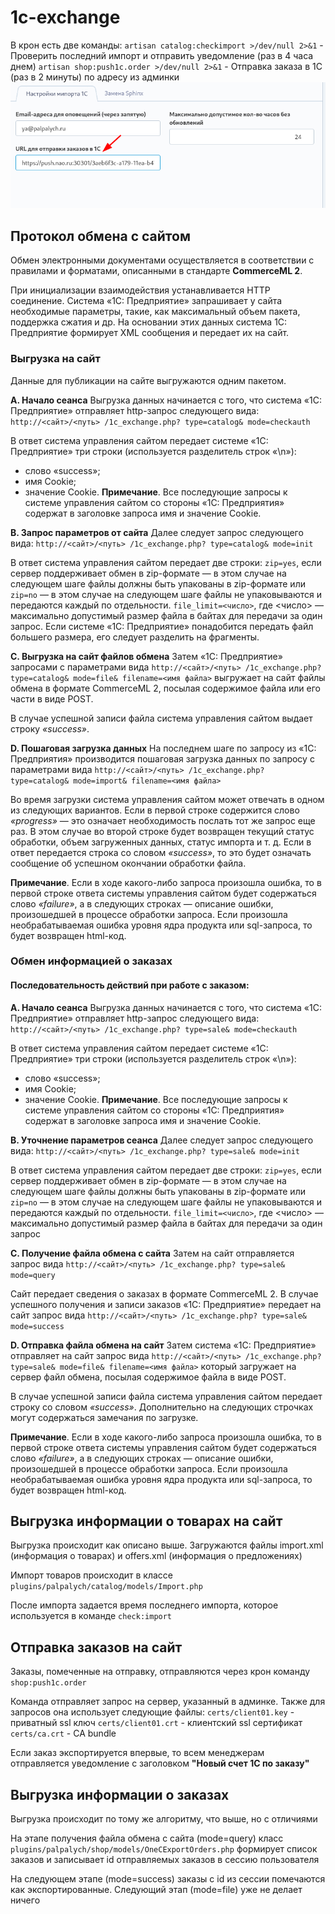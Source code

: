 # 1c-exchange
В крон есть две команды:
`artisan catalog:checkimport >/dev/null 2>&1` - Проверить последний импорт и отправить уведомление (раз в 4 часа днем)
`artisan shop:push1c.order >/dev/null 2>&1` - Отправка заказа в 1С (раз в 2 минуты) по адресу из админки
![Адрес для для отправки в 1с](images/push_url.png "Адрес для для отправки в 1с")

## Протокол обмена с сайтом

Обмен электронными документами осуществляется в соответствии с правилами и форматами, описанными в стандарте **CommerceML 2**.

При инициализации взаимодействия устанавливается HTTP соединение. Система «1С: Предприятие» запрашивает у сайта необходимые параметры, такие, как максимальный объем пакета, поддержка сжатия и др. На основании этих данных система 1С: Предприятие формирует XML сообщения и передает их на сайт.

### Выгрузка на сайт
Данные для публикации на сайте выгружаются одним пакетом.

**A. Начало сеанса**
Выгрузка данных начинается с того, что система «1С: Предприятие» отправляет http-запрос следующего вида: 
`http://<сайт>/<путь> /1c_exchange.php? type=catalog& mode=checkauth`

В ответ система управления сайтом передает системе «1С: Предприятие» три строки (используется разделитель строк «\n»):
- слово «success»;
- имя Cookie;
- значение Cookie.
**Примечание**. Все последующие запросы к системе управления сайтом со стороны «1С: Предприятия» содержат в заголовке запроса имя и значение Cookie.

**B. Запрос параметров от сайта**
Далее следует запрос следующего вида: 
`http://<сайт>/<путь> /1c_exchange.php? type=catalog& mode=init`

В ответ система управления сайтом передает две строки:
`zip=yes`, если сервер поддерживает обмен в zip-формате —  в этом случае на следующем шаге файлы должны быть упакованы в zip-формате
или
`zip=no` — в этом случае на следующем шаге файлы не упаковываются и передаются каждый по отдельности.
`file_limit=<число>`, где <число> — максимально допустимый размер файла в байтах для передачи за один запрос. Если системе «1С: Предприятие» понадобится передать файл большего размера, его следует разделить на фрагменты.

**C. Выгрузка на сайт файлов обмена**
Затем «1С: Предприятие» запросами с параметрами вида 
`http://<сайт>/<путь> /1c_exchange.php? type=catalog& mode=file& filename=<имя файла>`
выгружает на сайт файлы обмена в формате CommerceML 2, посылая содержимое файла или его части в виде POST.

В случае успешной записи файла система управления сайтом выдает строку *«success»*.

**D. Пошаговая загрузка данных**
На последнем шаге по запросу из «1С: Предприятия» производится пошаговая загрузка данных по запросу с параметрами вида 
`http://<сайт>/<путь> /1c_exchange.php? type=catalog& mode=import& filename=<имя файла>`

Во время загрузки система управления сайтом может отвечать в одном из следующих вариантов.
Если в первой строке содержится слово *«progress»* — это означает необходимость послать тот же запрос еще раз. В этом случае во второй строке будет возвращен текущий статус обработки, объем  загруженных данных, статус импорта и т. д.
Если в ответ передается строка со словом *«success»*, то это будет означать сообщение об успешном окончании обработки файла.

**Примечание**. Если в ходе какого-либо запроса произошла ошибка, то в первой строке ответа системы управления сайтом будет содержаться слово *«failure»*, а в следующих строках — описание ошибки, произошедшей в процессе обработки запроса. Если произошла необрабатываемая ошибка уровня ядра продукта или sql-запроса, то будет возвращен html-код.

### Обмен информацией о заказах

#### Последовательность действий при работе с заказом:

**A. Начало сеанса**
Выгрузка данных начинается с того, что система «1С: Предприятие» отправляет http-запрос следующего вида: 
`http://<сайт>/<путь> /1c_exchange.php? type=sale& mode=checkauth`

В ответ система управления сайтом передает системе «1С: Предприятие» три строки (используется разделитель строк «\n»):
- слово «success»;
- имя Cookie;
- значение Cookie.
**Примечание**. Все последующие запросы к системе управления сайтом со стороны «1С: Предприятия» содержат в заголовке запроса имя и значение Cookie.

**B. Уточнение параметров сеанса**
Далее следует запрос следующего вида: 
`http://<сайт>/<путь> /1c_exchange.php? type=sale& mode=init`

В ответ система управления сайтом передает две строки:
`zip=yes`, если сервер поддерживает обмен в zip-формате —  в этом случае на следующем шаге файлы должны быть упакованы в zip-формате
или
`zip=no` — в этом случае на следующем шаге файлы не упаковываются и передаются каждый по отдельности.
`file_limit=<число>`, где <число> — максимально допустимый размер файла в байтах для передачи за один запрос

**C. Получение файла обмена с сайта**
Затем на сайт отправляется запрос вида
`http://<сайт>/<путь> /1c_exchange.php? type=sale& mode=query`

Сайт передает сведения о заказах в формате CommerceML 2. В случае успешного получения и записи заказов «1С: Предприятие» передает на сайт запрос вида 
`http://<сайт>/<путь> /1c_exchange.php? type=sale& mode=success`

**D. Отправка файла обмена на сайт**
Затем система «1С: Предприятие» отправляет на сайт запрос вида 
`http://<сайт>/<путь> /1c_exchange.php? type=sale& mode=file& filename=<имя файла>`
который загружает на сервер файл обмена, посылая содержимое файла в виде POST.

В случае успешной записи файла система управления сайтом передает строку со словом *«success»*. Дополнительно на следующих строчках могут содержаться замечания по загрузке.

**Примечание**. Если в ходе какого-либо запроса произошла ошибка, то в первой строке ответа системы управления сайтом будет содержаться слово *«failure»*, а в следующих строках — описание ошибки, произошедшей в процессе обработки запроса.
 Если произошла необрабатываемая ошибка уровня ядра продукта или sql-запроса, то будет возвращен html-код.

## Выгрузка информации о товарах на сайт

Выгрузка происходит как описано выше. Загружаются файлы import.xml (информация о товарах) и offers.xml (информация о предложениях)

Импорт товаров происходит в классе `plugins/palpalych/catalog/models/Import.php`

После импорта задается время последнего импорта, которое используется в команде `check:import`

## Отправка заказов на сайт

Заказы, помеченные на отправку, отправляются через крон команду `shop:push1c.order`

Команда отправляет запрос на сервер, указанный в админке. Также для запросов она использует следующие файлы:
`certs/client01.key` - приватный ssl ключ
`certs/client01.crt` - клиентский ssl сертификат
`certs/ca.crt` - CA bundle

Если заказ экспортируется впервые, то всем менеджерам отправляется уведомление с заголовком **"Новый счет 1С по заказу"**

## Выгрузка информации о заказах

Выгрузка происходит по тому же алгоритму, что выше, но с отличиями

На этапе получения файла обмена с сайта (mode=query) класс `plugins/palpalych/shop/models/OneCExportOrders.php` формирует список заказов и записывает id отправляемых заказов в сессию пользователя

На следующем этапе (mode=success) заказы с id из сессии помечаются как экспортированные. Следующий этап (mode=file) уже не делает ничего